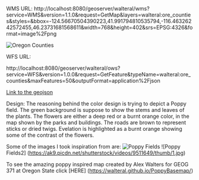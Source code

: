 ﻿
WMS URL:
http://localhost:8080/geoserver/walteral/wms?service=WMS&version=1.1.0&request=GetMap&layers=walteral:ore_counties&styles=&bbox=-124.56670504390223,41.991794810535794,-116.46326242572455,46.23731681568611&width=768&height=402&srs=EPSG:4326&format=image%2Fpng



![Oregon Counties](https://github.com/walteral/BaseNav/blob/master/img/walteral-ore_counties.png)




WFS URL:



http://localhost:8080/geoserver/walteral/ows?service=WFS&version=1.0.0&request=GetFeature&typeName=walteral:ore_counties&maxFeatures=50&outputFormat=application%2Fjson



[Link to the geojson](https://github.com/walteral/BaseNav/blob/master/img/ore_counties.geojson)

Design: The reasoning behind the color design is trying to depict a Poppy field. The green background is suppose to show the stems and leaves of the plants. The flowers are either a deep red or a burnt orange color, in the map shown by the parks and buildings. The roads are brown to represent sticks or dried twigs. Evelation is highlighted as a burnt orange showing some of the contrast of the flowers. 

Some of the images I took inspiration from are:
![Poppy Fields](http://c8.alamy.com/comp/BNP7BY/poppy-fields-in-sunshine-on-the-marlborough-downs-wiltshire-england-BNP7BY.jpg)
![Poppy Fields2] (https://ak9.picdn.net/shutterstock/videos/9511649/thumb/1.jpg)


To see the amazing poppy inspired map created by Alex Walters for GEOG 371 at Oregon State click [HERE] (https://walteral.github.io/PoppyBasemap/)
